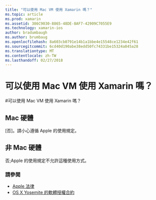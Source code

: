 ```yaml
---
title: "可以使用 Mac VM 使用 Xamarin 嗎？"
ms.topic: article
ms.prod: xamarin
ms.assetid: 386C9030-8865-48DE-8AF7-42909C7055E9
ms.technology: xamarin-ios
author: bradumbaugh
ms.author: brumbaug
ms.openlocfilehash: 8a603cb0791e14b1a1bbe4e15548ce1234e42f61
ms.sourcegitcommit: 6cd40d190abe38edd50fc74331be15324a845a28
ms.translationtype: MT
ms.contentlocale: zh-TW
ms.lasthandoff: 02/27/2018
---
```

# <a name="can-i-use-a-mac-vm-with-xamarin"></a>可以使用 Mac VM 使用 Xamarin 嗎？

#<a name="can-i-use-a-mac-vm-with-xamarin"></a>可以使用 Mac VM 使用 Xamarin 嗎？ 

## <a name="mac-hardware"></a>Mac 硬體
[否]。請小心遵循 Apple 的使用規定。

## <a name="non-mac-hardware"></a>非 Mac 硬體
否;Apple 的使用規定不允許這種使用方式。

### <a name="see-also"></a>請參閱
- [Apple 法律](https://www.apple.com/legal/)
- [OS X Yosemite 的軟體授權合約](http://images.apple.com/legal/sla/docs/OSX10103.pdf)
